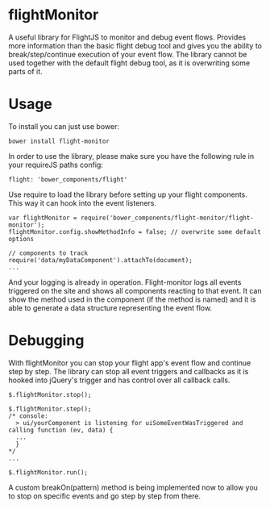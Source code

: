 flightMonitor
=============

A useful library for FlightJS to monitor and debug event flows.
Provides more information than the basic flight debug tool and gives you the ability to break/step/continue execution of your event flow. The library cannot be used together with the default flight debug tool, as it is overwriting some parts of it.


Usage
=====

To install you can just use bower:

    bower install flight-monitor

In order to use the library, please make sure you have the following rule in your requireJS paths config:

    flight: 'bower_components/flight'

Use require to load the library before setting up your flight components. This way it can hook into the event listeners.

    var flightMonitor = require('bower_components/flight-monitor/flight-monitor');
    flightMonitor.config.showMethodInfo = false; // overwrite some default options
    
    // components to track
    require('data/myDataComponent').attachTo(document);
    ...
    

And your logging is already in operation. Flight-monitor logs all events triggered on the site and shows all components reacting to that event. It can show the method used in the component (if the method is named) and it is able to generate a data structure representing the event flow.


Debugging
=========

With flightMonitor you can stop your flight app's event flow and continue step by step. The library can stop all event triggers and callbacks as it is hooked into jQuery's trigger and has control over all callback calls.

    $.flightMonitor.stop();
    
    $.flightMonitor.step();
    /* console:
      > ui/yourComponent is listening for uiSomeEventWasTriggered and calling function (ev, data) { 
      ...
      }
    */
    ...
    
    $.flightMonitor.run();
    
A custom breakOn(pattern) method is being implemented now to allow you to stop on specific events and go step by step from there.

